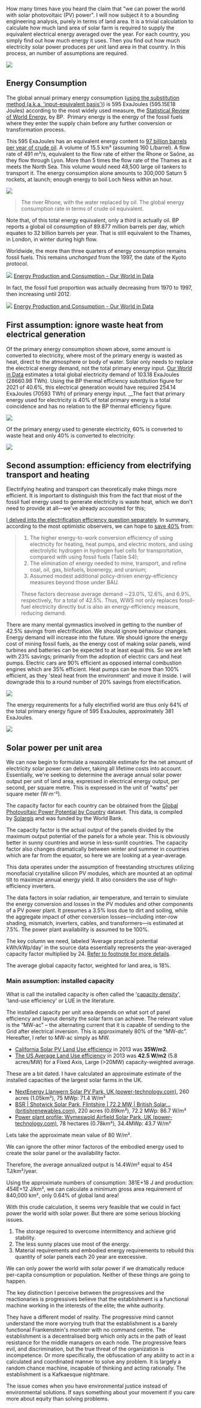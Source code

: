 How many times have you heard the claim that "we can power the world with solar photovoltaic (PV) power". I will now subject it to a bounding engineering analysis, purely in terms of land area. It is a trivial calculation to calculate how much land area of solar farm is required to supply the equivalent electrical energy averaged over the year. For each country, you simply find out how much energy it uses. Then you find out how much electricity solar power produces per unit land area in that country. In this process, an number of assumptions are required.

![](/assets/Pasted%20image%2020231223144204.png)

## Energy Consumption

The global annual primary energy consumption ([using the substitution method (a.k.a. 'input-equivalent basis')](https://ourworldindata.org/energy-substitution-method)) is 595 ExaJoules (595.15E18 Joules) according to the most widely used measure, the [Statistical Review of World Energy](https://www.bp.com/en/global/corporate/energy-economics/statistical-review-of-world-energy.html), by BP.  Primary energy is the energy of the fossil fuels where they enter the supply chain before any further conversion or transformation process.

This 595 ExaJoules has an equivalent energy content to [97 billion barrels per year of crude oil](https://www.google.com/search?q=unit+converter+595.15+exajoules+to+boe). A volume of 15.5 km³ (assuming 160 L/barrel). A flow rate of 491 m³/s, equivalent to the flow rate of either the Rhone or Saône, as they flow through Lyon. More than 5 times the flow rate of the Thames as it meets the North Sea. This volume would need 48,500 large oil tankers to transport it. The energy consumption alone amounts to 300,000 Saturn 5 rockets, at launch; enough energy to boil Loch Ness within an hour.

![](/assets/Pasted%20image%2020231223165312.png)
> The river Rhone, with the water replaced by oil. The global energy consumption rate in terms of crude oil equivalent. 

Note that, of this total energy equivalent, only a third is actually oil. BP reports a global oil consumption of 89.877 million barrels per day, which equates to 32 billion barrels per year. That is still equivalent to the Thames, in London, in winter during high flow.

Worldwide, the more than three quarters of energy consumption remains fossil fuels. This remains _unchanged_ from the 1997, the date of the Kyoto protocol.

![](/assets/Pasted%20image%2020231224152113.png)
[Energy Production and Consumption - Our World in Data](https://ourworldindata.org/energy-production-consumption)

In fact, the fossil fuel proportion was actually decreasing from 1970 to 1997, then increasing until 2012.

![](/assets/Pasted%20image%2020231224161416.png)
[Energy Production and Consumption - Our World in Data](https://ourworldindata.org/energy-production-consumption)

## First assumption: ignore waste heat from electrical generation

Of the primary energy consumption shown above, some amount is converted to electricity, where most of the primary energy is wasted as heat, direct to the atmosphere or body of water. Solar only needs to replace the electrical energy demand, not the total primary energy input. [Our World in Data](https://ourworldindata.org/grapher/electricity-production-by-source) estimates a total global electricity demand of 103.18 ExaJoules (28660.98 TWh). Using the BP thermal efficiency substitution figure for 2021 of 40.6%, this electrical generation would have required 254.14 ExaJoules (70593 TWh) of primary energy input. __The fact that primary energy used for electricity is 40% of total primary energy is a total coincidence and has no relation to the BP thermal efficiency figure.

![](/assets/Pasted%20image%2020231224184447.png)

Of the primary energy used to generate electricity, 60% is converted to waste heat and only 40% is converted to electricity:

![](/assets/Pasted%20image%2020231224184452.png)

## Second assumption: efficiency from electrifying transport and heating

Electrifying heating and transport can theoretically make things more efficient. It is important to distinguish this from the fact that most of the fossil fuel energy used to generate electricity is waste heat, which we don't need to provide at all—we've already accounted for this;

[I delved into the electrification efficiency question separately](https://sebbeck.com/2023/06/20/how-much-energy-will-electrification-save). In summary, according to the most optimistic observers, we can hope to [save 40%](https://www.sciencedirect.com/science/article/pii/S2542435117300120#sec2.4) from:

> 1. The higher energy-to-work conversion efficiency of using electricity for heating, heat pumps, and electric motors, and using electrolytic hydrogen in hydrogen fuel cells for transportation, compared with using fossil fuels (Table S4);
> 2. The elimination of energy needed to mine, transport, and refine coal, oil, gas, biofuels, bioenergy, and uranium;
> 3. Assumed modest additional policy-driven energy-efficiency measures beyond those under BAU.
> 
> These factors decrease average demand ∼23.0%, 12.6%, and 6.9%, respectively, for a total of 42.5%. Thus, WWS not only replaces fossil-fuel electricity directly but is also an energy-efficiency measure, reducing demand.

There are many mental gymnastics involved in getting to the number of 42.5% savings from electrification. We should ignore behaviour changes. Energy demand will increase into the future. We should ignore the energy cost of mining fossil fuels, as the energy cost of making solar panels, wind turbines and batteries can be expected to at least equal this. So we are left with 23% savings; primarily from the adoption of electric cars and heat pumps. Electric cars are 90% efficient as opposed internal combustion engines which are 35% efficient. Heat pumps can be more than 100% efficient, as they 'steal heat from the environment' and move it inside. I will downgrade this to a round number of 20% savings from electrification. 

![](/assets/Pasted%20image%2020231224185759.png)

The energy requirements for a fully electrified world are thus only 64% of the total primary energy figure of 595 ExaJoules, approximately 381 ExaJoules.

![](/assets/Pasted%20image%2020231224190312.png)

## Solar power per unit area

We can now begin to formulate a reasonable estimate for the net amount of electricity solar power can deliver, taking all lifetime costs into account. Essentially, we're seeking to determine the average annual solar power output per unit of land area, expressed in electrical energy output, per second, per square metre. This is expressed in the unit of "watts" per square meter (W·m⁻²).

The capacity factor for each country can be obtained from the [Global Photovoltaic Power Potential by Country](https://datacatalog.worldbank.org/search/dataset/0038379) dataset. This data, is compiled by [Solargis](https://solargis.com/) and was funded by the World Bank.

The capacity factor is the actual output of the panels divided by the maximum output potential of the panels for a whole year. This is obviously better in sunny countries and worse in less-sunlit countries. The capacity factor also changes dramatically between winter and summer in countries which are far from the equator, so here we are looking at a year-average.

This data operates under the assumption of freestanding structures utilizing monofacial crystalline silicon PV modules, which are mounted at an optimal tilt to maximize annual energy yield. It also considers the use of high-efficiency inverters.

The data factors in solar radiation, air temperature, and terrain to simulate the energy conversion and losses in the PV modules and other components of a PV power plant. It presumes a 3.5% loss due to dirt and soiling, while the aggregate impact of other conversion losses—including inter-row shading, mismatch, inverters, cables, and transformers—is estimated at 7.5%. The power plant availability is assumed to be 100%.

The key column we need, labeled 'Average practical potential kWh/kWp/day' in the source data essentially represents the year-averaged capacity factor multiplied by 24. [Refer to footnote for more details](https://blog.sebbeck.com/2023-06-13-solar-land-area/#footnotes).

The average global capacity factor, weighted for land area, is 18%.

### Main assumption: installed capacity  

What is call the installed capacity is often called the '[capacity density](https://www.cell.com/cms/10.1016/j.joule.2021.03.005/attachment/c2b79392-88f9-4231-833d-faf1a0a2a125/mmc1)', 'land-use efficiency' or LUE in the literature.

The installed capacity per unit area depends on what sort of panel efficiency and layout density the solar farm can achieve. The relevant value is the “MW-ac” – the alternating current that it is capable of sending to the Grid after electrical inversion. This is approximately 80% of the “MW-dc”. Hereafter, I refer to MW-ac simply as MW.

- [California Solar PV Land Use efficiency](https://www.researchgate.net/publication/259386034_Land-Use_Efficiency_of_Big_Solar) in 2013 was **35W/m2**.
- [The US Average Land Use efficiency](https://www.nrel.gov/docs/fy13osti/56290.pdf) in 2013 was **42.5 W/m2** (5.8 acres/MW) for a Fixed Axis, Large (>20MW) capacity-weighted average.

These are a bit dated. I have calculated an approximate estimate of the installed capacities of the largest solar farms in the UK. 

- [NextEnergy Llanwern Solar PV Park, UK (power-technology.com)](https://www.power-technology.com/marketdata/nextenergy-llanwern-solar-pv-park-uk/?cf-view), 260 acres (1.05km²), 75 MWp: 71.4 W/m² 
- [BSR | Shotwick Solar Park, Flintshire | 72.2 MW | British Solar… (britishrenewables.com)](https://britishrenewables.com/portfolio/shotwick), 220 acres (0.89km²), 72.2 MWp: 86.7 W/m²
- [Power plant profile: Wymeswold Airfield Solar Park, UK (power-technology.com)](https://www.power-technology.com/data-insights/power-plant-profile-wymeswold-airfield-solar-park-uk/?cf-view), 78 hectares (0.78km²), 34.4MWp: 43.7 W/m²

Lets take the approximate mean value of 80 W/m².

We can ignore the other minor factoros of the embodied energy used to create the solar panel or the availability factor.

Therefore, the average annualized output is 14.4W/m² equal to 454 TJ/km²/year.

Using the approximate numbers of consumption: 381E+18 J  and production: 454E+12 J/km², we can calculate a minimum gross area requirement of 840,000 km², only 0.64% of global land area!

With this crude calculation, it seems very feasible that we could in fact power the world with solar power. But there are some serious blocking issues.

1. The storage required to overcome intermittency and achieve grid stability.
2. The less sunny places use most of the energy.
3. Material requirements and embodied energy requirements to rebuild this quantity of solar panels each 20 year are execessive.


We can only power the world with solar power if we dramatically reduce per-capita consumption or population. Neither of these things are going to happen.

The key distinction I perceive between the progressives and the reactionaries is progressives believe that the establishment is a functional machine working in the interests of the elite; the white authority. 

They have a different model of reality. The progressive mind cannot understand the more worrying truth that the establishment is a barely functional Frankenstein's monster with no command centre. The establishment is a decentralised borg which only acts in the path of least resistance for the middle managers on each node. The progressive fears evil, and discrimination, but the true threat of the organization is incompetence. Or more specifically, the obfuscation of any ability to act in a calculated and coordinated manner to solve any problem. It is largely a random chance machine, incapable of thinking and acting rationally. The establishment is a Kafkaesque nightmare. 

The issue comes when you have environmental justice instead of environmental solutions. If says something about your movement if you care more about equity than solving problems.  

